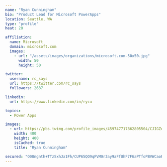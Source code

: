 ```yaml
---
name: "Ryan Cunningham"
bio: "Product Lead for Microsoft PowerApps"
location: Seattle, WA
type: "profile"
heat: 20

affiliation:
  name: Microsoft
  domain: microsoft.com
  images:
    - url: "/assets/images/organizations/microsoft.com-50x50.jpg"
      width: 50
      height: 50

twitter:
  username: rc_says
  url: https://twitter.com/rc_says
  followers: 2637

linkedin:
  url: https://www.linkedin.com/in/rycu

topics:
  - Power Apps

images:
  - url: https://pbs.twimg.com/profile_images/459747717862805504/CJIGZejd_400x400.png
    width: 400
    height: 400
    isCached: true
    title: "Ryan Cunningham"

secured: "O0Ungnth+TTzSxhJa1Fh/CUP65QO9qFVM0r3ay9aFfUhF7FGaPTfoPBVWCaoPfbF8xpasYKnsxiDzXvS8cM7BPaGB4QbtfVYwvwT461HFJuYgeoOoaDwDSYt6r1TxV49NHpcau9Ow4E4WB57cnM2ARAb3I8SvZ3TYkEM8rkjlUqIMH0wzwnHVAnqTXgforLiQrX9ang4tkv249sqI2qGsZhFPp5G2sbDHILxxhVc1yqfcGGXShJslsPyScy11OCGJNNSeTgYjiWRuhn8YHRL7/iqVg74CMDzHwdosFo2v87f65LDVO/9onvRHrpt9Ce58Rg9mE6wx6vQ4V6B6bFLx4qXNi6+8fvNZvTwWk3whcRY1sw+wn/tI5b89MFVyBALJSm1HNzrl8RGT0Rd/aquxw==;iSRkU7AkxAnfrWOU3b7uMQ=="
---
```


